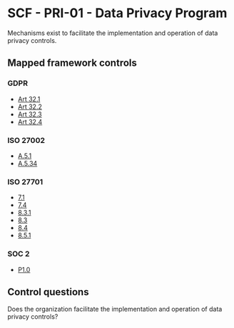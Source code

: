 # SCF - PRI-01 - Data Privacy Program
Mechanisms exist to facilitate the implementation and operation of data privacy controls. 
## Mapped framework controls
### GDPR
- [Art 32.1](../gdpr/art32.md#Article-321)
- [Art 32.2](../gdpr/art32.md#Article-322)
- [Art 32.3](../gdpr/art32.md#Article-323)
- [Art 32.4](../gdpr/art32.md#Article-324)
  
### ISO 27002
- [A.5.1](../iso27002/a-5.md#a51)
- [A.5.34](../iso27002/a-5.md#a534)
  
### ISO 27701
- [7.1](../iso27701/71.md)
- [7.4](../iso27701/74.md)
- [8.3.1](../iso27701/831.md)
- [8.3](../iso27701/83.md)
- [8.4](../iso27701/84.md)
- [8.5.1](../iso27701/851.md)
  
### SOC 2
- [P1.0](../soc2/p10.md)
  
## Control questions
Does the organization facilitate the implementation and operation of data privacy controls? 
  